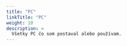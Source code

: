 ```yaml
---
title: "PC"
linkTitle: "PC"
weight: 10 
description: >
  Všetky PC čo som postaval alebo používam.
---
```




